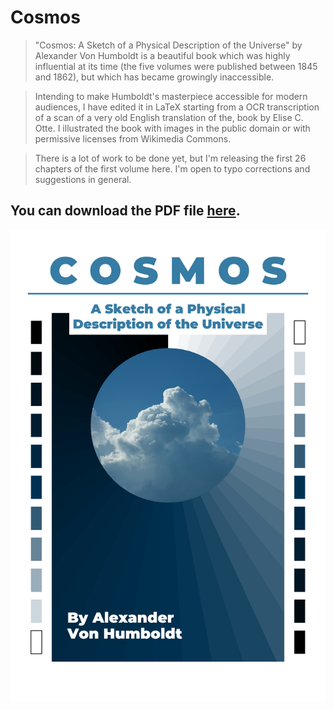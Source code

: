 # Cosmos

> "Cosmos: A Sketch of a Physical Description of the Universe" by Alexander Von Humboldt is a beautiful book which was highly influential at its time (the five volumes were published between 1845 and 1862), but which has became growingly inaccessible.

> Intending to make Humboldt's masterpiece accessible for modern audiences, I have edited it in LaTeX starting from a OCR transcription of a scan of a very old English translation of the, book by  Elise C. Otte. I illustrated the book with images in the public domain or with permissive licenses from Wikimedia Commons.

> There is a lot of work to be done yet, but I'm releasing the first 26 chapters of the first volume here. I'm open to typo corrections and suggestions in general.

## You can download the PDF file [here](https://github.com/marcelo/Cosmos/raw/main/latex/volumes/volume%201/cosmos.pdf).

![](latex/pictures/cosmos-cover.png)